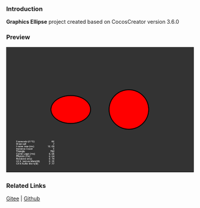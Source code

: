 ### Introduction
**Graphics Ellipse** project created based on CocosCreator version 3.6.0 

### Preview
![image](../../../image/202203/2022030404.png)

### Related Links
[Gitee](https://gitee.com/mirrors_cocos-creator/test-cases-3d/tree/v3.0/assets/cases/ui/14.graphics) | [Github](https://github.com/cocos-creator/test-cases-3d/tree/v3.0/assets/cases/ui/14.graphics)